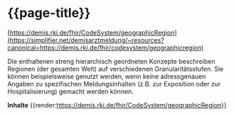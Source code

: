 # {{page-title}} 
[https://demis.rki.de/fhir/CodeSystem/geographicRegion](https://simplifier.net/demisarztmeldung/~resources?canonical=https://demis.rki.de/fhir/codesystem/geographicregion) 

Die enthaltenen streng hierarchisch geordneten Konzepte beschreiben Regionen (der gesamten Welt) auf verschiedenen Granularitätsstufen. Sie können beispielsweise genutzt werden, wenn keine adressgenauen Angaben zu spezifischen Meldungsinhalten (z.B. zur Exposition oder zur Hospitalisierung) gemacht werden können.

**Inhalte**
{{render:https://demis.rki.de/fhir/CodeSystem/geographicRegion}}